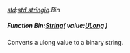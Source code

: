 _[std](../../modules/std/std-module.md):[std.stringio](../../modules/std/std-stringio.md).Bin_
##### Function Bin:[String](../../modules/wonkey/wonkey-types-string.md)( value:[ULong](../../modules/wonkey/wonkey-types-ulong.md) )
Converts a ulong value to a binary string.
